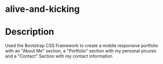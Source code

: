 # alive-and-kicking

# Description
Used the Bootstrap CSS Framework to create a mobile responsive portfolio with an "About Me" section, a "Portfolio" section with my personal picures and a "Contact" Section with my contact information
